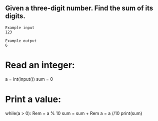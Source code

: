 ## Given a three-digit number. Find the sum of its digits.
```
Example input
123

Example output
6
```
# Read an integer:
a = int(input())
sum = 0
# Print a value:
while(a > 0):
    Rem = a % 10
    sum = sum + Rem
    a = a //10
print(sum)

